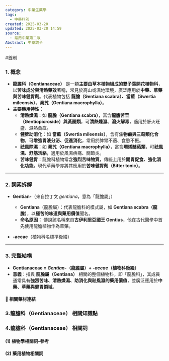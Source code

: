 ```yaml
---
category: 中藥生藥學
tags:
  - 中藥科別
created: 2025-03-20
updated: 2025-03-20 14:59
source:
  - 常用中藥第二版
Abstract: 中藥詞卡
---
```

#首刷

### 1. 概念  
- **龍膽科（Gentianaceae）** 是一類**主要由草本植物組成的雙子葉開花植物科**，以**苦味成分與清熱藥效**著稱，常見於高山或濕地環境，廣泛應用於**中藥、草藥與苦味健胃劑**。代表植物包括 **龍膽（Gentiana scabra）、當藍（Swertia mileensis）、秦艽（Gentiana macrophylla）**。  
- **主要藥用特性：**  
  - **清熱燥濕**：如 **龍膽（Gentiana scabra）**，富含**龍膽苦苷（Gentiopicroside）與黃酮類**，可**清熱燥濕、瀉火解毒**，適用於肝火旺盛、濕熱黃疸。  
  - **健脾助消化**：如 **當藍（Swertia mileensis）**，含有**生物鹼與三萜類化合物**，可**增強胃液分泌、促進消化**，常用於脾胃不適、食慾不振。  
  - **祛風除濕**：如 **秦艽（Gentiana macrophylla）**，富含**環烯醚萜類**，可**祛風濕、舒筋活絡**，適用於風濕痹痛、關節炎。  
  - **苦味健胃**：龍膽科植物常含**強烈苦味物質**，傳統上用於**開胃促食、強化消化功能**，現代草藥學亦將其應用於**苦味健胃劑（Bitter tonic）**。  

---

### 2. 詞素拆解  
- **Gentian-**（來自拉丁文 *gentiana*，意為「龍膽屬」）  
  - **Gentiana**（龍膽屬）：代表龍膽科的模式屬，如 **Gentiana scabra（龍膽）**，以**極苦的味道與藥用價值**聞名。  
  - **命名原因：** 傳說該名稱來自**古伊利里亞國王 Gentius**，他在古代醫學中首先使用龍膽植物作為草藥。  

- **-aceae**（植物科名標準後綴）  

---

### 3. 完整結構  
- **Gentianaceae = *Gentian-*（龍膽屬）+ *-aceae*（植物科後綴）**  
- **意義**：指與 **龍膽屬（Gentiana）** 相關的整個植物科，即「龍膽科」，其成員通常具有**強烈苦味、清熱燥濕、助消化與祛風濕的藥用價值**，並廣泛應用於**中藥、草藥與健胃領域**。  


#### 📌 相關藥材連結


### 3.龍膽科（Gentianaceae） 相關知識點



### 4.龍膽科（Gentianaceae） 相關詞
#### (1) 植物學相關詞-參考




#### (2) 藥用植物相關詞


